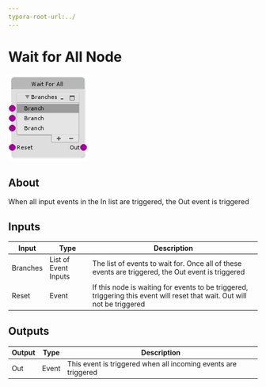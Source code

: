 ```yaml
---
typora-root-url:../
---
```


# Wait for All Node

![Wait-For-All](/IMG/Wait-For-All.png)

## About

When all input events in the In list are triggered, the Out event is triggered

## Inputs
Input | Type | Description
------------ | ------|-------
Branches | List of Event Inputs | The list of events to wait for. Once all of these events are triggered, the Out event is triggered
Reset | Event | If this node is waiting for events to be triggered, triggering this event will reset that wait. Out will not be triggered

## Outputs
Output | Type| Description
------------ | -------|------
Out | Event | This event is triggered when all incoming events are triggered


